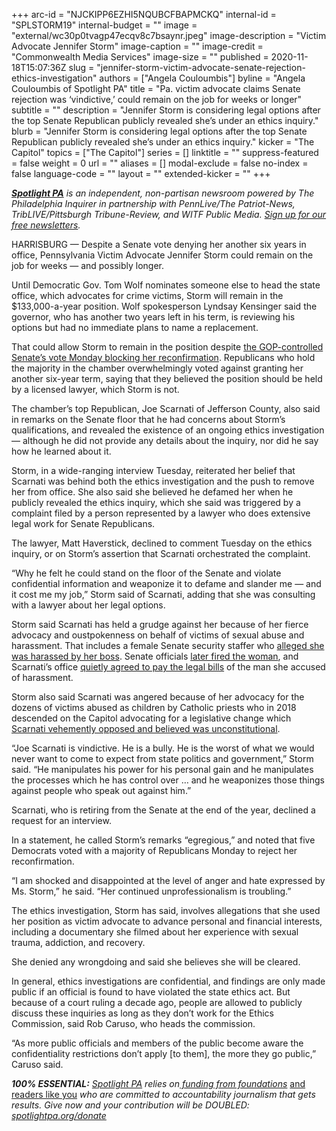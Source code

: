 +++
arc-id = "NJCKIPP6EZHI5NQUBCFBAPMCKQ"
internal-id = "SPLSTORM19"
internal-budget = ""
image = "external/wc30p0tvagp47ecqv8c7bsaynr.jpeg"
image-description = "Victim Advocate Jennifer Storm"
image-caption = ""
image-credit = "Commonwealth Media Services"
image-size = ""
published = 2020-11-18T15:07:36Z
slug = "jennifer-storm-victim-advocate-senate-rejection-ethics-investigation"
authors = ["Angela Couloumbis"]
byline = "Angela Couloumbis of Spotlight PA"
title = "Pa. victim advocate claims Senate rejection was ‘vindictive,’ could remain on the job for weeks or longer"
subtitle = ""
description = "Jennifer Storm is considering legal options after the top Senate Republican publicly revealed she’s under an ethics inquiry."
blurb = "Jennifer Storm is considering legal options after the top Senate Republican publicly revealed she’s under an ethics inquiry."
kicker = "The Capitol"
topics = ["The Capitol"]
series = []
linktitle = ""
suppress-featured = false
weight = 0
url = ""
aliases = []
modal-exclude = false
no-index = false
language-code = ""
layout = ""
extended-kicker = ""
+++

<a href="https://lesspage.com/"><i><b>Spotlight PA</b></i></a><i> is an independent, non-partisan newsroom powered by The Philadelphia Inquirer in partnership with PennLive/The Patriot-News, TribLIVE/Pittsburgh Tribune-Review, and WITF Public Media. </i><a href="https://lesspage.com/newsletters"><i>Sign up for our free newsletters</i></a><i>.</i>

HARRISBURG — Despite a Senate vote denying her another six years in office, Pennsylvania Victim Advocate Jennifer Storm could remain on the job for weeks — and possibly longer.

Until Democratic Gov. Tom Wolf nominates someone else to head the state office, which advocates for crime victims, Storm will remain in the $133,000-a-year position. Wolf spokesperson Lyndsay Kensinger said the governor, who has another two years left in his term, is reviewing his options but had no immediate plans to name a replacement.

That could allow Storm to remain in the position despite <a href="https://lesspage.com/news/2020/11/pennsylvania-victim-advocate-jennifer-storm-senate-republicans-rejected/">the GOP-controlled Senate’s vote Monday blocking her reconfirmation</a>. Republicans who hold the majority in the chamber overwhelmingly voted against granting her another six-year term, saying that they believed the position should be held by a licensed lawyer, which Storm is not.

The chamber’s top Republican, Joe Scarnati of Jefferson County, also said in remarks on the Senate floor that he had concerns about Storm’s qualifications, and revealed the existence of an ongoing ethics investigation — although he did not provide any details about the inquiry, nor did he say how he learned about it.

<script src="https://lesspage.com/embed.js" async></script><div data-spl-embed-version="1" data-spl-src="https://lesspage.com/embeds/newsletter/"></div>

Storm, in a wide-ranging interview Tuesday, reiterated her belief that Scarnati was behind both the ethics investigation and the push to remove her from office. She also said she believed he defamed her when he publicly revealed the ethics inquiry, which she said was triggered by a complaint filed by a person represented by a lawyer who does extensive legal work for Senate Republicans.

The lawyer, Matt Haverstick, declined to comment Tuesday on the ethics inquiry, or on Storm’s assertion that Scarnati orchestrated the complaint.

“Why he felt he could stand on the floor of the Senate and violate confidential information and weaponize it to defame and slander me — and it cost me my job,” Storm said of Scarnati, adding that she was consulting with a lawyer about her legal options.

Storm said Scarnati has held a grudge against her because of her fierce advocacy and oustpokenness on behalf of victims of sexual abuse and harassment. That includes a female Senate security staffer who <a href="https://www.inquirer.com/philly/news/politics/pa-senate-security-force-convulsed-by-harassment-complaints-lawsuits-20181016.html">alleged she was harassed by her boss</a>. Senate officials <a href="https://www.inquirer.com/news/pa-senate-sexual-harassment-security-fired-20190322.html">later fired the woman</a>, and Scarnati’s office <a href="https://www.inquirer.com/news/pa-senate-pays-legal-bills-former-employee-accused-sexual-harassment-20190214.html">quietly agreed to pay the legal bills</a> of the man she accused of harassment.

Storm also said Scarnati was angered because of her advocacy for the dozens of victims abused as children by Catholic priests who in 2018 descended on the Capitol advocating for a legislative change which <a href="https://www.inquirer.com/philly/news/politics/state/pennsylvania-child-sexual-abuse-statute-limitations-window-catholic-church-20181017.html">Scarnati vehemently opposed and believed was unconstitutional</a>.

“Joe Scarnati is vindictive. He is a bully. He is the worst of what we would never want to come to expect from state politics and government,” Storm said. “He manipulates his power for his personal gain and he manipulates the processes which he has control over … and he weaponizes those things against people who speak out against him.”

<script src="https://lesspage.com/embed.js" async></script><div data-spl-embed-version="1" data-spl-src="https://lesspage.com/embeds/donate/?teaser_text=Spotlight%20PA%20provides%20essential%2C%20public-service%20journalism%20thanks%20to%20its%20dedicated%20and%20passionate%20members.%20%3Cb%3EJoin%20today%20and%20we'll%20DOUBLE%20your%20gift.%3C%2Fb%3E&cta_text=YES%2C%20DOUBLE%20MY%20GIFT&eyebrow_text=BECOME%20A%20MEMBER"></div>

Scarnati, who is retiring from the Senate at the end of the year, declined a request for an interview.

In a statement, he called Storm’s remarks “egregious,” and noted that five Democrats voted with a majority of Republicans Monday to reject her reconfirmation.

“I am shocked and disappointed at the level of anger and hate expressed by Ms. Storm,” he said. “Her continued unprofessionalism is troubling.”

The ethics investigation, Storm has said, involves allegations that she used her position as victim advocate to advance personal and financial interests, including a documentary she filmed about her experience with sexual trauma, addiction, and recovery.

She denied any wrongdoing and said she believes she will be cleared.

In general, ethics investigations are confidential, and findings are only made public if an official is found to have violated the state ethics act. But because of a court ruling a decade ago, people are allowed to publicly discuss these inquiries as long as they don’t work for the Ethics Commission, said Rob Caruso, who heads the commission.

“As more public officials and members of the public become aware the confidentiality restrictions don’t apply [to them], the more they go public,” Caruso said.

<i><b>100% ESSENTIAL:</b></i><i> </i><a href="https://lesspage.com/"><i>Spotlight PA</i></a><i> relies on</i><a href="https://lesspage.com/support"><i> funding from foundations</i></a><i> </i><a href="https://lesspage.com/support">and readers like you</a><i> who are committed to accountability journalism that gets results. Give now and your contribution will be DOUBLED: </i><a href="http://spotlightpa.org/donate"><i>spotlightpa.org/donate</i></a>
